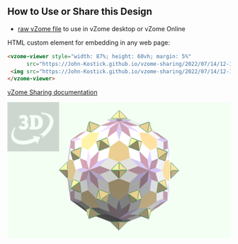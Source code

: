 
## How to Use or Share this Design

 - [raw vZome file](<https://raw.githubusercontent.com/John-Kostick/vzome-sharing/main/2022/07/14/12-15-30-Green-Icosahedroid-octas/Green-Icosahedroid-octas.vZome>) to use in vZome desktop or vZome Online
 
 HTML custom element for embedding in any web page:
 ```html
<vzome-viewer style="width: 87%; height: 60vh; margin: 5%"
       src="https://John-Kostick.github.io/vzome-sharing/2022/07/14/12-15-30-Green-Icosahedroid-octas/Green-Icosahedroid-octas.vZome" >
  <img src="https://John-Kostick.github.io/vzome-sharing/2022/07/14/12-15-30-Green-Icosahedroid-octas/Green-Icosahedroid-octas.png" />
</vzome-viewer>
 ```

[vZome Sharing documentation](https://vzome.github.io/vzome/sharing.html#how-it-works)

![Image](<Green-Icosahedroid-octas.png>)

